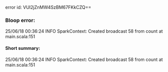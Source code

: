 error id: VUI2jZnMW4SzBM67FKkCZQ==
### Bloop error:

25/06/18 00:36:24 INFO SparkContext: Created broadcast 58 from count at main.scala:151
#### Short summary: 

25/06/18 00:36:24 INFO SparkContext: Created broadcast 58 from count at main.scala:151